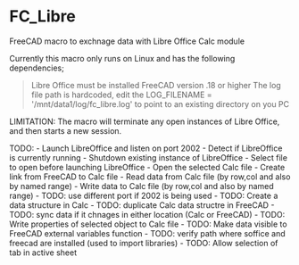 # FC_Libre
FreeCAD macro to exchnage data with Libre Office Calc module

Currently this macro only runs on Linux and has the following dependencies;
> Libre Office must be installed
> FreeCAD version .18 or higher
> The log file path is hardcoded, edit the LOG_FILENAME = '/mnt/data1/log/fc_libre.log' to point to an existing directory on you PC

LIMITATION: The macro will terminate any open instances of Libre Office, and then starts a new session.

TODO:
    - Launch LibreOffice and listen on port 2002
    - Detect if LibreOffice is currently running
    - Shutdown existing instance of LibreOffice
    - Select file to open before launching LibreOffice
    - Open the selected Calc file
    - Create link from FreeCAD to Calc file
    - Read data from Calc file (by row,col and also by named range)
    - Write data to Calc file (by row,col and also by named range)
    - TODO: use different port if 2002 is being used
    - TODO: Create a data structure in Calc
    - TODO: duplicate Calc data structre in FreeCAD
    - TODO: sync data if it chnages in either location (Calc or FreeCAD)
    - TODO: Write properties of selected object to Calc file
    - TODO: Make data visible to FreeCAD external variables function 
    - TODO: verify path where soffice and freecad are installed (used to import libraries)
    - TODO: Allow selection of tab in active sheet
